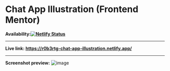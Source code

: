 # Chat App Illustration (Frontend Mentor)

**Availability:[![Netlify Status](https://api.netlify.com/api/v1/badges/0ceb2aed-76fa-4ace-ad1a-67803fa59423/deploy-status)](https://app.netlify.com/sites/r0b3rtg-chat-app-illustration/deploys)**

---

**Live link: <https://r0b3rtg-chat-app-illustration.netlify.app/>**

---

**Screenshot preview:**
![image](https://user-images.githubusercontent.com/54260004/147661356-ce0c5734-7a05-4454-a46f-8fbcbbfa1d88.png)
